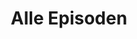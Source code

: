---
permalink: /gemischtes-hack/alle-episoden
layout: allEpisodes
title: Alle Episoden
parent: Gemischtes Hack
nav_order: 1
metadataName: gemischtes-hack
has_toc: false
---